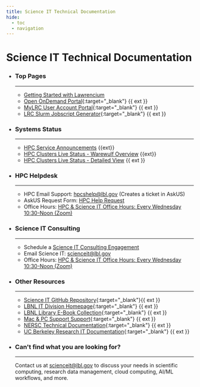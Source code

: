 ```yaml
---
title: Science IT Technical Documentation
hide:
  - toc
  - navigation
---
```


# **Science IT Technical Documentation**


<div class="grid cards" markdown>

-   ### **Top Pages**

    ---

    - [Getting Started with Lawrencium](hpc/getting-started.md) 
    - [Open OnDemand Portal](https://lrc-ondemand.lbl.gov/){:target="_blank"} {{ ext }} 
    - [MyLRC User Account Portal](https://mylrc.lbl.gov/){:target="_blank"} {{ ext }} 
    - [LRC Slurm Jobscript Generator](https://lbnl-science-it.github.io/lrc-jobscript/src/lrc-calculator.html){:target="_blank"} {{ ext }}

-   ### **Systems Status**

    ---

    - [HPC Service Announcements](https://it.lbl.gov/service/scienceit/high-performance-computing/status/) {{ext}}
    - [HPC Clusters Live Status - Warewulf Overview](hpc/status.md) {{ext}}
    - [HPC Clusters Live Status - Detailed View](https://hpcs-stats.lbl.gov/cluster_utilization/state_cluster/) {{ ext }}

-   ### **HPC Helpdesk**

    ---

    <!--Contact us for help with debugging jobs, software installation, user account management and more.-->

    - HPC Email Support: <a href="mailto:hpcshelp@lbl.gov">hpcshelp@lbl.gov</a> (Creates a ticket in AskUS)
    - AskUS Request Form: <a href="https://lbl.servicenowservices.com/lbl/service_description.do?sysparm_svcdescid=b745a27cdb24360087de72840f9619cc">HPC Help Request</a>
    - Office Hours: <a href="https://go.lbl.gov/scienceit-officehours-zoom">HPC & Science IT Office Hours: Every Wednesday 10:30-Noon (Zoom)</a>

-   ### **Science IT Consulting**

    ---

    <!-- Contact us to discuss your needs in scientific computing, research data management, cloud computing, AI/ML workflows, and more. -->

    - Schedule a <a href="https://go.lbl.gov/scienceit">Science IT Consulting Engagement</a>
    - Email Science IT: <a href="mailto:scienceit@lbl.gov">scienceit@lbl.gov</a>    
    - Office Hours: <a href="https://go.lbl.gov/scienceit-officehours-zoom">HPC & Science IT Office Hours: Every Wednesday 10:30-Noon (Zoom)</a>

-   ### **Other Resources**

    ---

    - [Science IT GitHub Repository](https://github.com/lbnl-science-it){:target="_blank"}{{ ext }}
    - [LBNL IT Division Homepage](https://it.lbl.gov){:target="_blank"} {{ ext }}
    - [LBNL Library E-Book Collection](https://commons.lbl.gov/display/rst/E-Books){:target="_blank"} {{ ext }}
    - [Mac & PC Support Support](https://it.lbl.gov/group/it-support-services/workstation-support/){:target="_blank"} {{ ext }}
    - [NERSC Technical Documentation](https://docs.nersc.gov){:target="_blank"} {{ ext }}
    - [UC Berkeley Research IT Documentation](https://researchit.berkeley.edu){:target="_blank"} {{ ext }}

-   ### **Can't find what you are looking for?**

    ---


    Contact us at <a href="mailto:scienceit@lbl.gov">scienceit@lbl.gov</a> to discuss your needs in scientific computing, research data management, cloud computing, AI/ML workflows, and more.

</div>


<!--
## **Computing Resources**

- **LRC**: Lawrencium Computing Cluster
- **ES1**: Einsteinium GPU Computing Cluster
- **SRDC**: Secure Research Data and Compute

    *SDRC is a high-security HPC computing cluster jointly managed by Science IT @ LBL and UC Berkeley for confidential (PII) data processing and computing.*

- **GCP**: Google Cloud Platform
- **AWS**: Amazon Web Services

## **Data Transfer and Storage**

- **SPSS**: Scientific Project Storage System
- **Globus** at Berkeley Lab
    - LRC Data Transfer Endpoint
    - Amazon AWS S3 Endpoint
    - GCP Google Cloud Storage Endpoint
    - Google Drive Endpoint
-->




